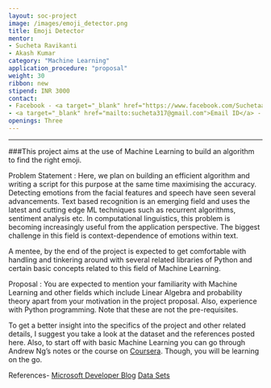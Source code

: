 ```yaml
---
layout: soc-project
image: /images/emoji_detector.png
title: Emoji Detector
mentor:
- Sucheta Ravikanti
- Akash Kumar
category: "Machine Learning"
application_procedure: "proposal"
weight: 30
ribbon: new
stipend: INR 3000
contact:
- Facebook - <a target="_blank" href="https://www.facebook.com/Suchetaaa">Sucheta Ravikanti</a>
- <a target="_blank" href="mailto:sucheta317@gmail.com">Email ID</a> - sucheta317@gmail.com
openings: Three
---
```


---
###This project aims at the use of Machine Learning to build an algorithm to find the right emoji.

<!--break-->

Problem Statement : Here, we plan on building an efficient algorithm and writing a script for this purpose at the same time maximising the accuracy. Detecting emotions from the facial features and speech have seen several advancements. Text based recognition is an emerging field and uses the latest and cutting edge ML techniques such as recurrent algorithms, sentiment analysis etc. In computational linguistics, this problem is becoming increasingly useful from the application perspective. The biggest challenge in this field is context-dependence of emotions within text. 

<!--break-->

A mentee, by the end of the project is expected to get comfortable with handling and tinkering around with several related libraries of Python and certain basic concepts related to this field of Machine Learning.

<!--break-->

Proposal : You are expected to mention your familiarity with Machine Learning and other fields which include Linear Algebra and probability theory apart from your motivation in the project proposal. Also, experience with Python programming. Note that these are not the pre-requisites. 

<!--break-->

To get a better insight into the specifics of the project and other related details, I suggest you take a look at the dataset and the references posted here. Also, to start off with basic Machine Learning you can go through Andrew Ng’s notes or the course on [Coursera](https://www.coursera.org/learn/machine-learning "Coursera"). Though, you will be learning on the go.

<!--break-->

References-
[Microsoft Developer Blog](https://www.microsoft.com/developerblog/2015/11/29/emotion-detection-and-recognition-from-text-using-deep-learning/
)
[Data Sets](https://stackoverflow.com/questions/30703485/data-sets-for-emotion-detection-in-text
)
  